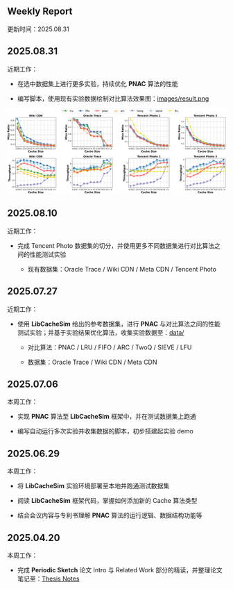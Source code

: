 ## Weekly Report

更新时间：2025.08.31

## 2025.08.31

近期工作：

+ 在选中数据集上进行更多实验，持续优化 **PNAC** 算法的性能

+ 编写脚本，使用现有实验数据绘制对比算法效果图：[images/result.png](images/result.png)

![](images/result.png)

## 2025.08.10

近期工作：

+ 完成 Tencent Photo 数据集的切分，并使用更多不同数据集进行对比算法之间的性能测试实验

  + 现有数据集：Oracle Trace / Wiki CDN / Meta CDN / Tencent Photo

## 2025.07.27

近期工作：

+ 使用 **LibCacheSim** 给出的参考数据集，进行 **PNAC** 与对比算法之间的性能测试实验；并基于实验结果优化算法，收集实验数据至：[data/](data/)

  + 对比算法：PNAC / LRU / FIFO / ARC / TwoQ / SIEVE / LFU
  
  + 数据集：Oracle Trace / Wiki CDN / Meta CDN


## 2025.07.06

本周工作：

+ 实现 **PNAC** 算法至 **LibCacheSim** 框架中，并在测试数据集上跑通

+ 编写自动运行多次实验并收集数据的脚本，初步搭建起实验 demo

## 2025.06.29

本周工作：

+ 将 **LibCacheSim** 实验环境部署至本地并跑通测试数据集

+ 阅读 **LibCacheSim** 框架代码，掌握如何添加新的 Cache 算法类型 

+ 结合会议内容与专利书理解 **PNAC** 算法的运行逻辑、数据结构功能等

## 2025.04.20

本周工作：

+ 完成 **Periodic Sketch** 论文 Intro 与 Related Work 部分的精读，并整理论文笔记至：[Thesis Notes](docs/ThesisNotes.md)
  